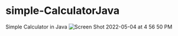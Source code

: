# simple-CalculatorJava
Simple Calculator in Java
![Screen Shot 2022-05-04 at 4 56 50 PM](https://user-images.githubusercontent.com/93548855/166824666-ce8b1d06-d788-4908-8f44-966aff594124.png)
